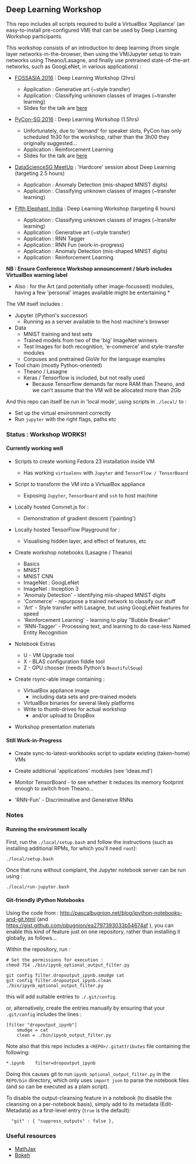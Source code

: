 ## Deep Learning Workshop

This repo includes all scripts required to build a VirtualBox 'Appliance' (an easy-to-install pre-configured VM) 
that can be used by Deep Learning Workshop participants.

This workshop consists of an introduction to deep learning (from single layer networks-in-the-browser, 
then using the VM/Jupyter setup to train networks using Theano/Lasagne, 
and finally use pretrained state-of-the-art networks, such as GoogLeNet, in various applications) :

* [FOSSASIA 2016](http://2016.fossasia.org/) : Deep Learning Workshop (2hrs)
  *  Application : Generative art (~style transfer)
  *  Application : Classifying unknown classes of images (~transfer learning)
  *  Slides for the talk are [here](http://redcatlabs.com/2016-03-19_FOSSASIA-Workshop/)

* [PyCon-SG 2016](https://pycon.sg/schedule/presentation/94/) : Deep Learning Workshop (1.5hrs)
  *  Unfortunately, due to 'demand' for speaker slots, PyCon has only scheduled 1h30 for the workshop, rather than the 3h00 they originally suggested...
  *  Application : Reinforcement Learning
  *  Slides for the talk are [here](http://redcatlabs.com/2016-06-23_PyConSG-Workshop/)

* [DataScienceSG MeetUp](http://www.meetup.com/DataScience-SG-Singapore/) : 'Hardcore' session about Deep Learning (targeting 2.5 hours)
  *  Application : Anomaly Detection (mis-shaped MNIST digits)
  *  Application : Classifying unknown classes of images (~transfer learning)

* [Fifth Elephant, India](https://fifthelephant.in/2016/) : Deep Learning Workshop (targeting 6 hours)
  *  Application : Classifying unknown classes of images (~transfer learning)
  *  Application : Generative art (~style transfer)
  *  Application : RNN Tagger
  *  Application : RNN Fun (work-in-progress)
  *  Application : Anomaly Detection (mis-shaped MNIST digits)
  *  Application : Reinforcement Learning


**NB : Ensure Conference Workshop announcement / blurb includes VirtualBox warning label**

*  Also : for the Art (and potentially other image-focussed) modules, having a few 'personal' images available might be entertaining *


The VM itself includes : 

* Jupyter (iPython's successor)
  * Running as a server available to the host machine's browser
* Data
  * MNIST training and test sets
  * Trained models from two of the 'big' ImageNet winners
  * Test Images for both recognition, 'e-commerce' and style-transfer modules
  * Corpuses and pretrained GloVe for the language examples
* Tool chain (mostly Python-oriented)
  * Theano / Lasagne
  * Keras / Tensorflow is included, but not really used
    * Because Tensorflow demands far more RAM than Theano, and we can't assume that the VM will be allocated more than 2Gb

And this repo can itself be run in 'local mode', using scripts in ```./local/``` to :

*  Set up the virtual environment correctly
*  Run ```jupyter``` with the right flags, paths etc


### Status : Workshop WORKS!

#### Currently working well

*  Scripts to create working Fedora 23 installation inside VM
   *  Has working ```virtualenv``` with ```Jupyter``` and ```TensorFlow / TensorBoard```
*  Script to transform the VM into a VirtualBox appliance
   *  Exposing ```Jupyter```, ```TensorBoard``` and ```ssh``` to host machine

*  Locally hosted Convnet.js for :
   *  Demonstration of gradient descent ('painting')

*  Locally hosted TensorFlow Playground  for :
   *  Visualising hidden layer, and effect of features, etc


*  Create workshop notebooks (Lasagne / Theano)
   *  Basics 
   *  MNIST
   *  MNIST CNN
   *  ImageNet : GoogLeNet
   *  ImageNet : Inception 3
   *  'Anomaly Detection' - identifying mis-shaped MNIST digits
   *  'Commerce' - repurpose a trained network to classify our stuff
   *  'Art' - Style transfer with Lasagne, but using GoogLeNet features for speed
   *  'Reinforcement Learning' - learning to play "Bubble Breaker" 
   *  'RNN-Tagger' - Processing text, and learning to do case-less Named Entity Recognition

*  Notebook Extras
   *  U - VM Upgrade tool
   *  X - BLAS configuration fiddle tool
   *  Z - GPU chooser (needs Python's ```BeautifulSoup```)

*  Create rsync-able image containing :
   *  VirtualBox appliance image
      +  including data sets and pre-trained models
   *  VirtualBox binaries for several likely platforms
   *  Write to thumb-drives for actual workshop
      *  and/or upload to DropBox

*  Workshop presentation materials


#### Still Work-in-Progress 

*  Create sync-to-latest-workbooks script to update existing (taken-home) VMs

*  Create additional 'applications' modules (see 'ideas.md')

*  Monitor TensorBoard - to see whether it reduces its memory footprint enough to switch from Theano...
   
*  'RNN-Fun' - Discriminative and Generative RNNs
   

### Notes

#### Running the environment locally

First, run the ```./local/setup.bash``` and follow the instructions (such as installing additional RPMs, for which you'll need ```root```):
```
./local/setup.bash 
```

Once that runs without complaint, the Jupyter notebook server can be run using :

```
./local/run-jupyter.bash 
```


#### Git-friendly iPython Notebooks

Using the code from : http://pascalbugnion.net/blog/ipython-notebooks-and-git.html (and
https://gist.github.com/pbugnion/ea2797393033b54674af ), 
you can enable this kind of feature just on one repository, 
rather than installing it globally, as follows...

Within the repository, run : 
```
# Set the permissions for execution :
chmod 754 ./bin/ipynb_optional_output_filter.py

git config filter.dropoutput_ipynb.smudge cat
git config filter.dropoutput_ipynb.clean ./bin/ipynb_optional_output_filter.py
```
this will add suitable entries to ``./.git/config``.

or, alternatively, create the entries manually by ensuring that your ``.git/config`` includes the lines :
```
[filter "dropoutput_ipynb"]
	smudge = cat
	clean = ./bin/ipynb_output_filter.py
```

Note also that this repo includes a ``<REPO>/.gitattributes`` file containing the following:
```
*.ipynb    filter=dropoutput_ipynb
```

Doing this causes git to run ``ipynb_optional_output_filter.py`` in the ``REPO/bin`` directory, 
which only uses ``import json`` to parse the notebook files (and so can be executed as a plain script).  

To disable the output-cleansing feature in a notebook (to disable the cleansing on a per-notebook basis), 
simply add to its metadata (Edit-Metadata) as a first-level entry (``true`` is the default): 

```
  "git" : { "suppress_outputs" : false },
```


### Useful resources

* [MathJax](http://nbviewer.ipython.org/github/olgabot/ipython/blob/master/examples/Notebook/Typesetting%20Math%20Using%20MathJax.ipynb)
* [Bokeh](http://bokeh.pydata.org/en/latest/docs/quickstart.html)
